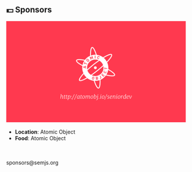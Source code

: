 ##  💵 Sponsors

<img src='../assets/ao.png' width='480px'/>

- **Location**: Atomic Object
- **Food**: Atomic Object

<br/>

<br />
sponsors@semjs.org
